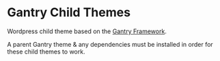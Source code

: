 # Gantry Child Themes

Wordpress child theme based on the [Gantry Framework](http://www.gantry-framework.org/).

A parent Gantry theme & any dependencies must be installed in order for these child themes to work.
